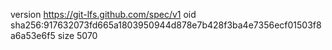 version https://git-lfs.github.com/spec/v1
oid sha256:917632073fd665a1803950944d878e7b428f3ba4e7356ecf01503f8a6a53e6f5
size 5070
